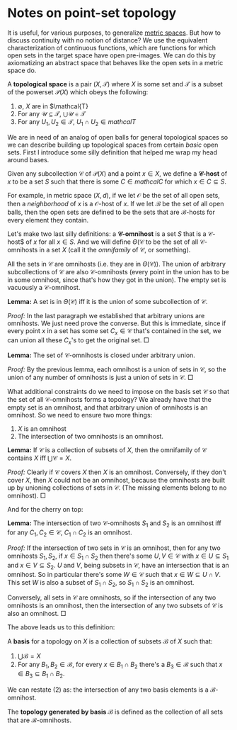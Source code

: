 # Notes on point-set topology

It is useful, for various purposes, to generalize [metric spaces](ms.html). But how to discuss continuity with no notion of distance? We use the equivalent characterization of continuous functions, which are functions for which open sets in the target space have open pre-images. We can do this by axiomatizing an abstract space that behaves like the open sets in a metric space do.

A **topological space** is a pair $(X, \mathcal{T})$ where $X$ is some set and $\mathcal{T}$ is a subset of the powerset $\mathcal{P}(X)$ which obeys the following:

 1. $\emptyset$, $X$ are in $\mathcal{T}
 2. For any $\mathcal{U} \subseteq \mathcal{T}$, $\bigcup \mathcal{U} \in \mathcal{T}$
 3. For any $U_1, U_2 \in \mathcal{T}$, $U_1 \cap U_2 \in mathcal{T}$

We are in need of an analog of open balls for general topological spaces so we can describe building up topological spaces from certain *basic* open sets. First I introduce some silly definition that helped me wrap my head around bases.

Given any subcollection $\mathcal{C}$ of $\mathcal{P}(X)$ and a point $x \in X$, we define a **$\mathcal{C}$-host** of $x$ to be a set $S$ such that there is some $C \in mathcal{C}$ for which $x \in C \subseteq S$.

For example, in metric space $(X, d)$, if we let $\mathcal{O}$ be the set of all open sets, then a *neighborhood* of $x$ is a $\mathcal{O}$-host of $x$. If we let $\mathcal{B}$ be the set of all open balls, then the open sets are defined to be the sets that are $\mathcal{B}$-hosts for every element they contain.

Let's make two last silly definitions: a **$\mathcal{C}$-omnihost** is a set $S$ that is a $\mathcal{C}$-host$ of $x$ for all $x \in S$. And we will define $\Theta(\mathcal{C}$ to be the set of all $\mathcal{C}$-omnihosts in a set $X$ (call it the *omnifamily* of $\mathcal{C}$, or something).

All the sets in $\mathcal{C}$ are omnihosts (i.e. they are in $\Theta(\mathcal{C})$). The union of arbitrary subcollections of $\mathcal{C}$ are also $\mathcal{C}$-omnihosts (every point in the union has to be in some omnihost, since that's how they got in the union). The empty set is vacuously a $\mathcal{C}$-omnihost.

**Lemma:** A set is in $\Theta(\mathcal{C})$ iff it is the union of some subcollection of $\mathcal{C}$.

*Proof:* In the last paragraph we established that arbitrary unions are omnihosts. We just need prove the converse. But this is immediate, since if every point $x$ in a set has some set $C_x \in \mathcal{C}$ that's contained in the set, we can union all these $C_x$'s to get the original set. $\Box$

**Lemma:** The set of $\mathcal{C}$-omnihosts is closed under arbitrary union.

*Proof:* By the previous lemma, each omnihost is a union of sets in $\mathcal{C}$, so the union of any number of omnihosts is just a union of sets in $\mathcal{C}$. $\Box$

What additional constraints do we need to impose on the basis set $\mathcal{C}$ so that the set of all $\mathcal{C}$-omnihosts forms a topology? We already have that the empty set is an omnihost, and that arbitrary union of omnihosts is an omnihost. So we need to ensure two more things:

 1. $X$ is an omnihost
 2. The intersection of two omnihosts is an omnihost.

**Lemma:** If $\mathcal{C}$ is a collection of subsets of $X$, then the omnifamily of $\mathcal{C}$ contains $X$ iff $\bigcup \mathcal{C} = X$.

*Proof:* Clearly if $\mathcal{C}$ covers $X$ then $X$ is an omnihost. Conversely, if they don't cover $X$, then $X$ could not be an omnihost, because the omnihosts are built up by unioning collections of sets in $\mathcal{C}$. (The missing elements belong to no omnihost). $\Box$

And for the cherry on top:

**Lemma:** The intersection of two $\mathcal{C}$-omnihosts $S_1$ and $S_2$ is an omnihost iff for any $C_1, C_2 \in \mathcal{C}$, $C_1 \cap C_2$ is an omnihost.

*Proof:* If the intersection of two sets in $\mathcal{C}$ is an omnihost, then for any two omnihosts $S_1, S_2$, if $x \in S_1 \cap S_2$ then there's some $U, V \in \mathcal{C}$ with $x \in U \subseteq S_1$ and $x \in V \subseteq S_2$. $U$ and $V$, being subsets in $\mathcal{C}$, have an intersection that is an omnihost. So in particular there's some $W \in \mathcal{C}$ such that $x \in W \subseteq U \cap V$. This set $W$ is also a subset of $S_1 \cap S_2$, so $S_1 \cap S_2$ is an omnihost.

Conversely, all sets in $\mathcal{C}$ are omnihosts, so if the intersection of any two omnihosts is an omnihost, then the intersection of any two subsets of $\mathcal{C}$ is also an omnihost. $\Box$

The above leads us to this definition:

A **basis** for a topology on $X$ is a collection of subsets $\mathcal{B}$ of $X$ such that:

 1. $\bigcup \mathcal{B} = X$
 2. For any $B_1, B_2 \in \mathcal{B}$, for every $x \in B_1 \cap B_2$ there's a $B_3 \in \mathcal{B}$ such that $x \in B_3 \subseteq B_1 \cap B_2$.

We can restate (2) as: the intersection of any two basis elements is a $\mathcal{B}$-omnihost.

The **topology generated by basis $\mathcal{B}$** is defined as the collection of all sets that are $\mathcal{B}$-omnihosts.


